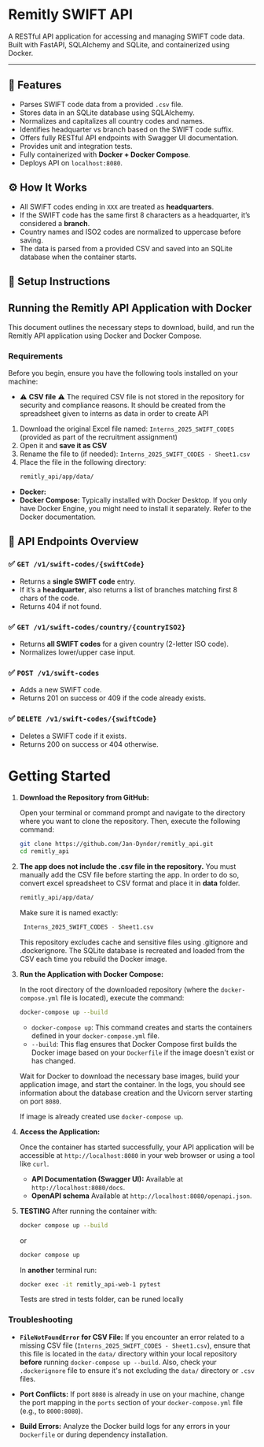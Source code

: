 # Remitly SWIFT API

A RESTful API application for accessing and managing SWIFT code data. Built with FastAPI, SQLAlchemy and SQLite, and containerized using Docker.

---

## 🔧 Features

- Parses SWIFT code data from a provided `.csv` file.
- Stores data in an SQLite database using SQLAlchemy.
- Normalizes and capitalizes all country codes and names.
- Identifies headquarter vs branch based on the SWIFT code suffix.
- Offers fully RESTful API endpoints with Swagger UI documentation.
- Provides unit and integration tests.
- Fully containerized with **Docker + Docker Compose**.
- Deploys API on `localhost:8080`.

## ⚙️ How It Works

- All SWIFT codes ending in `XXX` are treated as **headquarters**.
- If the SWIFT code has the same first 8 characters as a headquarter, it’s considered a **branch**.
- Country names and ISO2 codes are normalized to uppercase before saving.
- The data is parsed from a provided CSV and saved into an SQLite database when the container starts.

## 🚀 Setup Instructions

## Running the Remitly API Application with Docker

This document outlines the necessary steps to download, build, and run the Remitly API application using Docker and Docker Compose.

### Requirements

Before you begin, ensure you have the following tools installed on your machine:

- ⚠️ **CSV file** ⚠️ The required CSV file is not stored in the repository for security and compliance reasons. It should be created from the spreadsheet given to interns as data in order to create API

1. Download the original Excel file named:
   `Interns_2025_SWIFT_CODES` (provided as part of the recruitment assignment)
2. Open it and **save it as CSV**
3. Rename the file to (if needed): `Interns_2025_SWIFT_CODES - Sheet1.csv`
4. Place the file in the following directory:
   ```bash
   remitly_api/app/data/
   ```

- **Docker:**
- **Docker Compose:** Typically installed with Docker Desktop. If you only have Docker Engine, you might need to install it separately. Refer to the Docker documentation.

## 🧾 API Endpoints Overview

### ✅ `GET /v1/swift-codes/{swiftCode}`

- Returns a **single SWIFT code** entry.
- If it’s a **headquarter**, also returns a list of branches matching first 8 chars of the code.
- Returns 404 if not found.

### ✅ `GET /v1/swift-codes/country/{countryISO2}`

- Returns **all SWIFT codes** for a given country (2-letter ISO code).
- Normalizes lower/upper case input.

### ✅ `POST /v1/swift-codes`

- Adds a new SWIFT code.
- Returns 201 on success or 409 if the code already exists.

### ✅ `DELETE /v1/swift-codes/{swiftCode}`

- Deletes a SWIFT code if it exists.
- Returns 200 on success or 404 otherwise.

# Getting Started

1.  **Download the Repository from GitHub:**

    Open your terminal or command prompt and navigate to the directory where you want to clone the repository. Then, execute the following command:

    ```bash
    git clone https://github.com/Jan-Dyndor/remitly_api.git
    cd remitly_api
    ```

2.  **The app does not include the .csv file in the repository.**
    You must manually add the CSV file before starting the app.
    In order to do so, convert excel spreadsheet to CSV format and place it in **data** folder.

    ```bash
    remitly_api/app/data/
    ```

    Make sure it is named exactly:

    ```bash
     Interns_2025_SWIFT_CODES - Sheet1.csv
    ```

    This repository excludes cache and sensitive files using .gitignore and .dockerignore. The SQLite database is recreated and loaded from the CSV each time you rebuild the Docker image.

3.  **Run the Application with Docker Compose:**

    In the root directory of the downloaded repository (where the `docker-compose.yml` file is located), execute the command:

    ```bash
    docker-compose up --build
    ```

    - `docker-compose up`: This command creates and starts the containers defined in your `docker-compose.yml` file.
    - `--build`: This flag ensures that Docker Compose first builds the Docker image based on your `Dockerfile` if the image doesn't exist or has changed.

    Wait for Docker to download the necessary base images, build your application image, and start the container. In the logs, you should see information about the database creation and the Uvicorn server starting on port `8080`.

    If image is already created use `docker-compose up`.

4.  **Access the Application:**

    Once the container has started successfully, your API application will be accessible at `http://localhost:8080` in your web browser or using a tool like `curl`.

    - **API Documentation (Swagger UI):** Available at `http://localhost:8080/docs`.
    - **OpenAPI schema** Available at `http://localhost:8080/openapi.json`.

5.  **TESTING**
    After running the container with:

    ```bash
    docker compose up --build
    ```

    or

    ```bash
    docker compose up
    ```

    In **another** terminal run:

    ```bash
    docker exec -it remitly_api-web-1 pytest
    ```

    Tests are stred in tests folder, can be runed locally

### Troubleshooting

- **`FileNotFoundError` for CSV File:** If you encounter an error related to a missing CSV file (`Interns_2025_SWIFT_CODES - Sheet1.csv`), ensure that this file is located in the `data/` directory within your local repository **before** running `docker-compose up --build`. Also, check your `.dockerignore` file to ensure it's not excluding the `data/` directory or `.csv` files.

- **Port Conflicts:** If port `8080` is already in use on your machine, change the port mapping in the `ports` section of your `docker-compose.yml` file (e.g., to `8000:8080`).

- **Build Errors:** Analyze the Docker build logs for any errors in your `Dockerfile` or during dependency installation.
